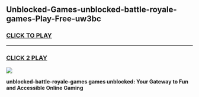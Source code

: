 
## Unblocked-Games-unblocked-battle-royale-games-Play-Free-uw3bc
<h3>
<a href="https://premium76.site?title=unblocked-battle-royale-games&ref=10A">CLICK TO PLAY</a></h3>
<hr>

<h3>
<a href="https://premium76.site?title=unblocked-battle-royale-games&ref=10A">CLICK 2 PLAY</a>
  
</h3>

<a href="https://premium76.site?title=unblocked-battle-royale-games&ref=10A"><img src="https://clearcache.store/games.png"></a>


**unblocked-battle-royale-games games unblocked: Your Gateway to Fun and Accessible Online Gaming**
